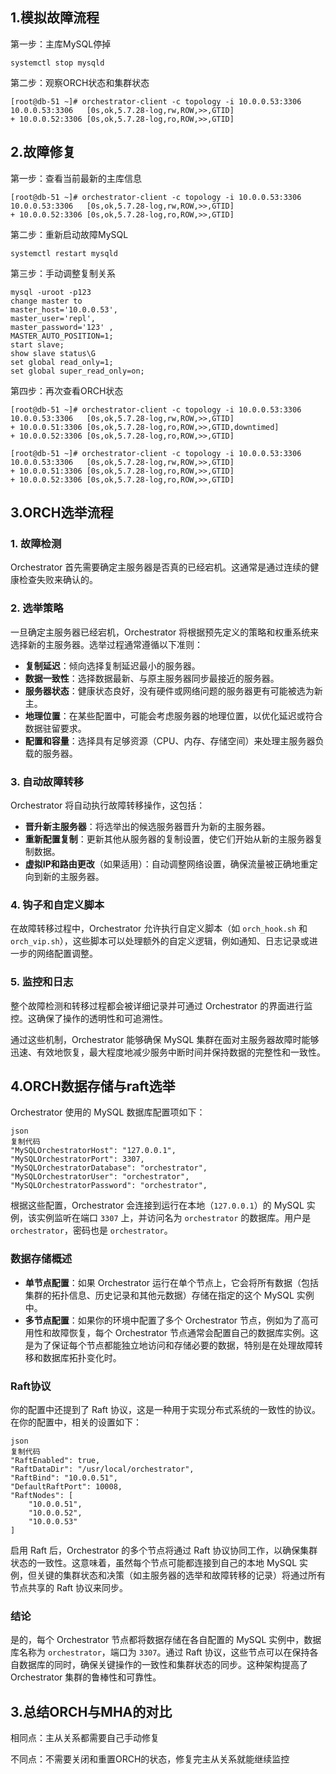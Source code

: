 

## 1.模拟故障流程

第一步：主库MySQL停掉

```
systemctl stop mysqld
```

第二步：观察ORCH状态和集群状态

```
[root@db-51 ~]# orchestrator-client -c topology -i 10.0.0.53:3306
10.0.0.53:3306   [0s,ok,5.7.28-log,rw,ROW,>>,GTID]
+ 10.0.0.52:3306 [0s,ok,5.7.28-log,ro,ROW,>>,GTID]
```

## 2.故障修复

第一步：查看当前最新的主库信息

```
[root@db-51 ~]# orchestrator-client -c topology -i 10.0.0.53:3306
10.0.0.53:3306   [0s,ok,5.7.28-log,rw,ROW,>>,GTID]
+ 10.0.0.52:3306 [0s,ok,5.7.28-log,ro,ROW,>>,GTID]
```

第二步：重新启动故障MySQL

```
systemctl restart mysqld
```

第三步：手动调整复制关系

```
mysql -uroot -p123
change master to 
master_host='10.0.0.53',
master_user='repl',
master_password='123' ,
MASTER_AUTO_POSITION=1;
start slave;
show slave status\G
set global read_only=1;
set global super_read_only=on;
```

第四步：再次查看ORCH状态

```
[root@db-51 ~]# orchestrator-client -c topology -i 10.0.0.53:3306
10.0.0.53:3306   [0s,ok,5.7.28-log,rw,ROW,>>,GTID]
+ 10.0.0.51:3306 [0s,ok,5.7.28-log,ro,ROW,>>,GTID,downtimed]
+ 10.0.0.52:3306 [0s,ok,5.7.28-log,ro,ROW,>>,GTID]

[root@db-51 ~]# orchestrator-client -c topology -i 10.0.0.53:3306
10.0.0.53:3306   [0s,ok,5.7.28-log,rw,ROW,>>,GTID]
+ 10.0.0.51:3306 [0s,ok,5.7.28-log,ro,ROW,>>,GTID]
+ 10.0.0.52:3306 [0s,ok,5.7.28-log,ro,ROW,>>,GTID]
```

## 3.ORCH选举流程

### 1. 故障检测

Orchestrator 首先需要确定主服务器是否真的已经宕机。这通常是通过连续的健康检查失败来确认的。

### 2. 选举策略

一旦确定主服务器已经宕机，Orchestrator 将根据预先定义的策略和权重系统来选择新的主服务器。选举过程通常遵循以下准则：

- **复制延迟**：倾向选择复制延迟最小的服务器。
- **数据一致性**：选择数据最新、与原主服务器同步最接近的服务器。
- **服务器状态**：健康状态良好，没有硬件或网络问题的服务器更有可能被选为新主。
- **地理位置**：在某些配置中，可能会考虑服务器的地理位置，以优化延迟或符合数据驻留要求。
- **配置和容量**：选择具有足够资源（CPU、内存、存储空间）来处理主服务器负载的服务器。

### 3. 自动故障转移

Orchestrator 将自动执行故障转移操作，这包括：

- **晋升新主服务器**：将选举出的候选服务器晋升为新的主服务器。
- **重新配置复制**：更新其他从服务器的复制设置，使它们开始从新的主服务器复制数据。
- **虚拟IP和路由更改**（如果适用）：自动调整网络设置，确保流量被正确地重定向到新的主服务器。

### 4. 钩子和自定义脚本

在故障转移过程中，Orchestrator 允许执行自定义脚本（如 `orch_hook.sh` 和 `orch_vip.sh`），这些脚本可以处理额外的自定义逻辑，例如通知、日志记录或进一步的网络配置调整。

### 5. 监控和日志

整个故障检测和转移过程都会被详细记录并可通过 Orchestrator 的界面进行监控。这确保了操作的透明性和可追溯性。

通过这些机制，Orchestrator 能够确保 MySQL 集群在面对主服务器故障时能够迅速、有效地恢复，最大程度地减少服务中断时间并保持数据的完整性和一致性。

## 4.ORCH数据存储与raft选举

Orchestrator 使用的 MySQL 数据库配置项如下：

```
json
复制代码
"MySQLOrchestratorHost": "127.0.0.1",
"MySQLOrchestratorPort": 3307,
"MySQLOrchestratorDatabase": "orchestrator",
"MySQLOrchestratorUser": "orchestrator",
"MySQLOrchestratorPassword": "orchestrator",
```

根据这些配置，Orchestrator 会连接到运行在本地（`127.0.0.1`）的 MySQL 实例，该实例监听在端口 `3307` 上，并访问名为 `orchestrator` 的数据库。用户是 `orchestrator`，密码也是 `orchestrator`。

### 数据存储概述

- **单节点配置**：如果 Orchestrator 运行在单个节点上，它会将所有数据（包括集群的拓扑信息、历史记录和其他元数据）存储在指定的这个 MySQL 实例中。
- **多节点配置**：如果你的环境中配置了多个 Orchestrator 节点，例如为了高可用性和故障恢复，每个 Orchestrator 节点通常会配置自己的数据库实例。这是为了保证每个节点都能独立地访问和存储必要的数据，特别是在处理故障转移和数据库拓扑变化时。

### Raft协议

你的配置中还提到了 Raft 协议，这是一种用于实现分布式系统的一致性的协议。在你的配置中，相关的设置如下：

```
json
复制代码
"RaftEnabled": true,
"RaftDataDir": "/usr/local/orchestrator",
"RaftBind": "10.0.0.51",
"DefaultRaftPort": 10008,
"RaftNodes": [
    "10.0.0.51",
    "10.0.0.52",
    "10.0.0.53"
]
```

启用 Raft 后，Orchestrator 的多个节点将通过 Raft 协议协同工作，以确保集群状态的一致性。这意味着，虽然每个节点可能都连接到自己的本地 MySQL 实例，但关键的集群状态和决策（如主服务器的选举和故障转移的记录）将通过所有节点共享的 Raft 协议来同步。

### 结论

是的，每个 Orchestrator 节点都将数据存储在各自配置的 MySQL 实例中，数据库名称为 `orchestrator`，端口为 `3307`。通过 Raft 协议，这些节点可以在保持各自数据库的同时，确保关键操作的一致性和集群状态的同步。这种架构提高了 Orchestrator 集群的鲁棒性和可靠性。

  

## 3.总结ORCH与MHA的对比

相同点：主从关系都需要自己手动修复

不同点：不需要关闭和重置ORCH的状态，修复完主从关系就能继续监控